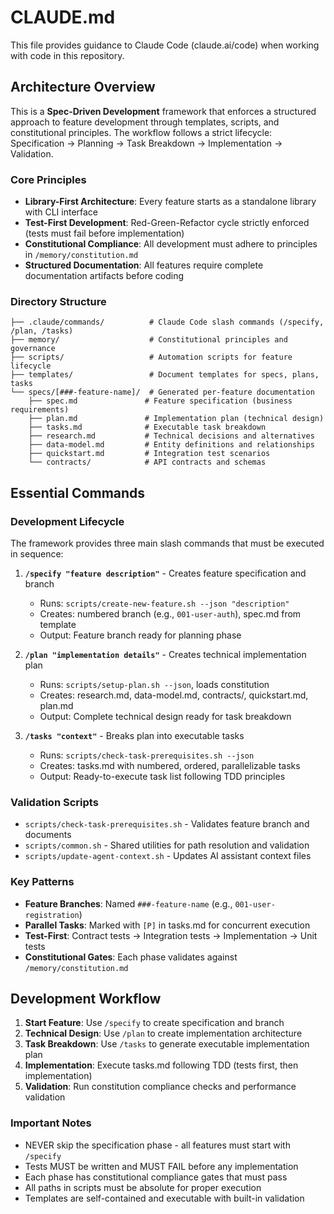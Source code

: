 # CLAUDE.md

This file provides guidance to Claude Code (claude.ai/code) when working with code in this repository.

## Architecture Overview

This is a **Spec-Driven Development** framework that enforces a structured approach to feature development through templates, scripts, and constitutional principles. The workflow follows a strict lifecycle: Specification → Planning → Task Breakdown → Implementation → Validation.

### Core Principles
- **Library-First Architecture**: Every feature starts as a standalone library with CLI interface
- **Test-First Development**: Red-Green-Refactor cycle strictly enforced (tests must fail before implementation)
- **Constitutional Compliance**: All development must adhere to principles in `/memory/constitution.md`
- **Structured Documentation**: All features require complete documentation artifacts before coding

### Directory Structure
```
├── .claude/commands/          # Claude Code slash commands (/specify, /plan, /tasks)
├── memory/                    # Constitutional principles and governance
├── scripts/                   # Automation scripts for feature lifecycle
├── templates/                 # Document templates for specs, plans, tasks
└── specs/[###-feature-name]/  # Generated per-feature documentation
    ├── spec.md               # Feature specification (business requirements)
    ├── plan.md               # Implementation plan (technical design)
    ├── tasks.md              # Executable task breakdown
    ├── research.md           # Technical decisions and alternatives
    ├── data-model.md         # Entity definitions and relationships
    ├── quickstart.md         # Integration test scenarios
    └── contracts/            # API contracts and schemas
```

## Essential Commands

### Development Lifecycle
The framework provides three main slash commands that must be executed in sequence:

1. **`/specify "feature description"`** - Creates feature specification and branch
   - Runs: `scripts/create-new-feature.sh --json "description"`
   - Creates: numbered branch (e.g., `001-user-auth`), spec.md from template
   - Output: Feature branch ready for planning phase

2. **`/plan "implementation details"`** - Creates technical implementation plan
   - Runs: `scripts/setup-plan.sh --json`, loads constitution
   - Creates: research.md, data-model.md, contracts/, quickstart.md, plan.md
   - Output: Complete technical design ready for task breakdown

3. **`/tasks "context"`** - Breaks plan into executable tasks
   - Runs: `scripts/check-task-prerequisites.sh --json`
   - Creates: tasks.md with numbered, ordered, parallelizable tasks
   - Output: Ready-to-execute task list following TDD principles

### Validation Scripts
- `scripts/check-task-prerequisites.sh` - Validates feature branch and documents
- `scripts/common.sh` - Shared utilities for path resolution and validation
- `scripts/update-agent-context.sh` - Updates AI assistant context files

### Key Patterns
- **Feature Branches**: Named `###-feature-name` (e.g., `001-user-registration`)
- **Parallel Tasks**: Marked with `[P]` in tasks.md for concurrent execution
- **Test-First**: Contract tests → Integration tests → Implementation → Unit tests
- **Constitutional Gates**: Each phase validates against `/memory/constitution.md`

## Development Workflow

1. **Start Feature**: Use `/specify` to create specification and branch
2. **Technical Design**: Use `/plan` to create implementation architecture
3. **Task Breakdown**: Use `/tasks` to generate executable implementation plan
4. **Implementation**: Execute tasks.md following TDD (tests first, then implementation)
5. **Validation**: Run constitution compliance checks and performance validation

### Important Notes
- NEVER skip the specification phase - all features must start with `/specify`
- Tests MUST be written and MUST FAIL before any implementation
- Each phase has constitutional compliance gates that must pass
- All paths in scripts must be absolute for proper execution
- Templates are self-contained and executable with built-in validation